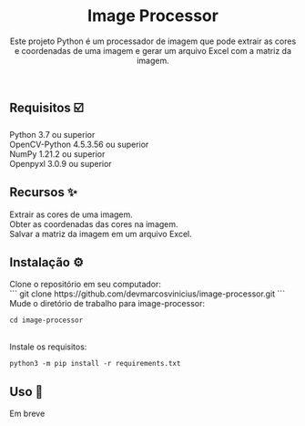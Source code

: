 <h1 align="center">Image Processor</h1>

<p align="center">Este projeto Python é um processador de imagem que pode extrair as cores e coordenadas de uma imagem e gerar um arquivo Excel com a matriz da imagem.</p><br>

<h2>Requisitos ☑️</h2>
<p>
Python 3.7 ou superior<br>
OpenCV-Python 4.5.3.56 ou superior<br>
NumPy 1.21.2 ou superior<br>
Openpyxl 3.0.9 ou superior<br>
</p>

<h2>Recursos ✨</h2>
<p>
Extrair as cores de uma imagem.<br>
Obter as coordenadas das cores na imagem.<br>
Salvar a matriz da imagem em um arquivo Excel.<br>
</p>

<h2>Instalação ⚙️</h2>
Clone o repositório em seu computador: <br>
```
git clone https://github.com/devmarcosvinicius/image-processor.git
```
<br>
Mude o diretório de trabalho para image-processor: <br>

```
cd image-processor
```
<br>
Instale os requisitos: <br>

```
python3 -m pip install -r requirements.txt
```

<h2>Uso 👣</h2>
<p>Em breve</p>